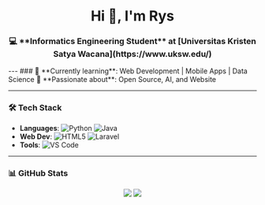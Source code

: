 <h1 align="center">Hi 👋, I'm Rys</h1>
<h3 align="center">💻 **Informatics Engineering Student** at [Universitas Kristen Satya Wacana](https://www.uksw.edu/)</h3>

<p align="center">
  </a>
  <a href="https://instagram.com/yourusername" target="_blank">
    <img.shields.io/badge/Instagram-E4405F?style=for-the-badge&logo=instagram&logoColor=white" />
  </a>
</p>
---
###
  🌱 **Currently learning**: Web Development | Mobile Apps | Data Science  
  🚀 **Passionate about**: Open Source, AI, and Website   

---

### 🛠️ Tech Stack
- **Languages**: ![Python](https://img.shields.io/badge/Python-3776AB?style=flat&logo=python&logoColor=white) ![Java](https://img.shields.io/badge/Java-ED8B00?style=flat&logo=openjdk&logoColor=white)
- **Web Dev**: ![HTML5](https://img.shields.io/badge/HTML5-E34F26?style=flat&logo=html5&logoColor=white) ![Laravel](https://img.shields.io/badge/Laravel-FF2D20?style=flat&logo=laravel&logoColor=white)
- **Tools**: ![VS Code](https://img.shields.io/badge/VS_Code-007ACC?style=flat&logo=visual-studio-code&logoColor=white)

---

### 📊 GitHub Stats
<p align="center">
  <img src="https://github-readme-stats.vercel.app/api?username=yourusername&show_icons=true&theme=radical" />
  <img src="https://github-readme-stats.vercel.app/api/top-langs/?username=yourusername&layout=compact" />
</p>
